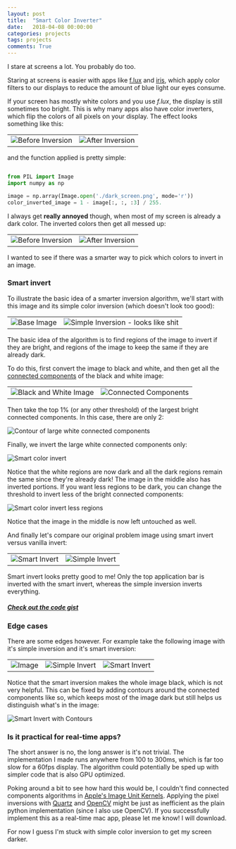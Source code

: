 ```yaml
---
layout: post
title:  "Smart Color Inverter"
date:   2018-04-08 00:00:00
categories: projects
tags: projects
comments: True
---
```


I stare at screens a lot. You probably do too.

Staring at screens is easier with apps like [f.lux](https://justgetflux.com) and [iris](https://iristech.co), which apply color filters to our displays to reduce the amount of blue light our eyes consume.

If your screen has mostly white colors and you use *f.lux*, the display is still sometimes too bright. This is why many apps also have color inverters, which flip the colors of all pixels on your display. The effect looks something like this:

|   |   |
|---|---|
|![Before Inversion](/assets/article_images/2018-04-08-smart-color-inverter/light_screen.png)|![After Inversion](/assets/article_images/2018-04-08-smart-color-inverter/light_screen_simple_invert.png)|

and the function applied is pretty simple:

```python

from PIL import Image
import numpy as np

image = np.array(Image.open('./dark_screen.png', mode='r'))
color_inverted_image = 1 - image[:, :, :3] / 255.

```


I always get **really annoyed** though, when most of my screen is already a dark color. The inverted colors then get all messed up:

|   |   |
|---|---|
|![Before Inversion](/assets/article_images/2018-04-08-smart-color-inverter/dark_screen.png)|![After Inversion](/assets/article_images/2018-04-08-smart-color-inverter/dark_screen_simple_invert.png)|


I wanted to see if there was a smarter way to pick which colors to invert in an image.

### Smart invert

To illustrate the basic idea of a smarter inversion algorithm, we'll start with this image and its simple color inversion (which doesn't look too good):

|   |   |
|---|---|
|![Base Image](/assets/article_images/2018-04-08-smart-color-inverter/hayden.png)|![Simple Inversion - looks like shit](/assets/article_images/2018-04-08-smart-color-inverter/hayden_simple_invert.png)|


The basic idea of the algorithm is to find regions of the image to invert if they are bright, and regions of the image to keep the same if they are already dark.

To do this, first convert the image to black and white, and then get all the [connected components](https://en.wikipedia.org/wiki/Connected_component_(graph_theory)) of the black and white image:

|   |   |
|---|---|
|![Black and White Image](/assets/article_images/2018-04-08-smart-color-inverter/hayden_bw.png)|![Connected Components](/assets/article_images/2018-04-08-smart-color-inverter/hayden_connected_components.png)|


Then take the top 1% (or any other threshold) of the largest bright connected components. In this case, there are only 2:

![Contour of large white connected components](/assets/article_images/2018-04-08-smart-color-inverter/hayden_contour.png)


Finally, we invert the large white connected components only:

![Smart color invert](/assets/article_images/2018-04-08-smart-color-inverter/hayden_smart_invert_more.png)

Notice that the white regions are now dark and all the dark regions remain the same since they're already dark! The image in the middle also has inverted portions. If you want less regions to be dark, you can change the threshold to invert less of the bright connected components:

![Smart color invert less regions](/assets/article_images/2018-04-08-smart-color-inverter/hayden_smart_invert.png)

Notice that the image in the middle is now left untouched as well.

And finally let's compare our original problem image using smart invert versus vanilla invert:

|||
|--|--|
|![Smart Invert](/assets/article_images/2018-04-08-smart-color-inverter/dark_screen_converted.png)|![Simple Invert](/assets/article_images/2018-04-08-smart-color-inverter/dark_screen_simple_invert.png)|

Smart invert looks pretty good to me! Only the top application bar is inverted with the smart invert, whereas the simple inversion inverts everything.

##### [Check out the code gist](https://gist.github.com/btaba/99b95b36bd2e26e80406c5262b6a889b)

### Edge cases

There are some edges however. For example take the following image with it's simple inversion and it's smart inversion:

||||
|--|--|--|
|![Image](/assets/article_images/2018-04-08-smart-color-inverter/edge_case.png)|![Simple Invert](/assets/article_images/2018-04-08-smart-color-inverter/edge_case_simple_invert.png)|![Smart Invert](/assets/article_images/2018-04-08-smart-color-inverter/edge_case_smart_invert.png)|

Notice that the smart inversion makes the whole image black, which is not very helpful. This can be fixed by adding contours around the connected components like so, which keeps most of the image dark but still helps us distinguish what's in the image:

![Smart Invert with Contours](/assets/article_images/2018-04-08-smart-color-inverter/edge_case_smart_invert_fix.png)


### Is it practical for real-time apps?

The short answer is no, the long answer is it's not trivial. The implementation I made runs anywhere from 100 to 300ms, which is far too slow for a 60fps display. The algorithm could potentially be sped up with simpler code that is also GPU optimized.

Poking around a bit to see how hard this would be, I couldn't find connected components algorithms in [Apple's Image Unit Kernels](https://developer.apple.com/library/content/documentation/GraphicsImaging/Conceptual/ImageUnitTutorial/WritingKernels/WritingKernels.html#//apple_ref/doc/uid/TP40004531-CH3-SW1). Applying the pixel inversions with [Quartz](https://developer.apple.com/documentation/coregraphics/quartz_display_services) and [OpenCV](https://opencv.org) might be just as inefficient as the plain python implementation (since I also use OpenCV). If you successfully implement this as a real-time mac app, please let me know! I will download.

For now I guess I'm stuck with simple color inversion to get my screen darker.
